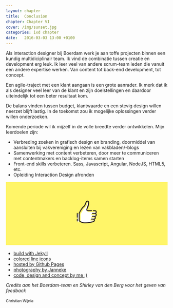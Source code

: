 ```yaml
---
layout: chapter
title:  Conclusion
chapter: Chapter VI
cover: /img/sunset.jpg
categories: ixd chapter
date:   2016-03-03 13:00 +0100
---
```


Als interaction designer bij Boerdam werk je aan toffe projecten binnen een kundig multidiciplinair team. Ik vind de combinatie tussen creatie en development erg leuk. Ik leer veel van andere scrum-team leden die vanuit een andere expertise werken. Van content tot back-end development, tot concept.

Een agile-traject met een klant aangaan is een grote aanrader. Ik merk dat ik als designer veel leer van de klant en zijn doelstellingen en daardoor uiteindelijk tot een beter resultaat kom. 

De balans vinden tussen budget, klantwaarde en een stevig design willen neerzet blijft lastig. In de toekomst zou ik mogelijke oplossingen verder willen onderzoeken. 

Komende periode wil ik mijzelf in de volle breedte verder ontwikkelen. Mijn leerdoelen zijn:

- Verbreding zoeken in grafisch design en branding, doormiddel van aansluiten bij vakvereniging en lezen van vakbladen/-blogs
- Samenwerking met content verbeteren, door meer te communiceren met contentmakers en backlog-items samen starten
- Front-end skills verbeteren. Sass, Javascript, Angular, NodeJS, HTML5, etc.
- Opleiding Interaction Design afronden

<img src="/img/banner-thumbs-up.svg" alt="Credits">

<ul class="links">
  <li><a href="https://jekyllrb.com/">build with Jekyll</a></li>
  <li><a href="http://tympanus.net/codrops/2015/12/23/freebie-colored-line-icons-svg-ai-png/">colored line icons</a></li>
  <li><a href="https://github.io">hosted by Github Pages</a></li>
  <li><a href="http://boerdam.nl/mensen/janneke/">photography by Janneke</a></li>
  <li><a href="https://github.com/ChrisTheButcher/ChrisTheButcher.github.io">code, design and concept by me ;)</a></li>
</ul>

_Credits aan het Boerdam-team en Shirley van den Berg voor het geven van feedback_

<small class="foot-note">Christian Wijnia</small>